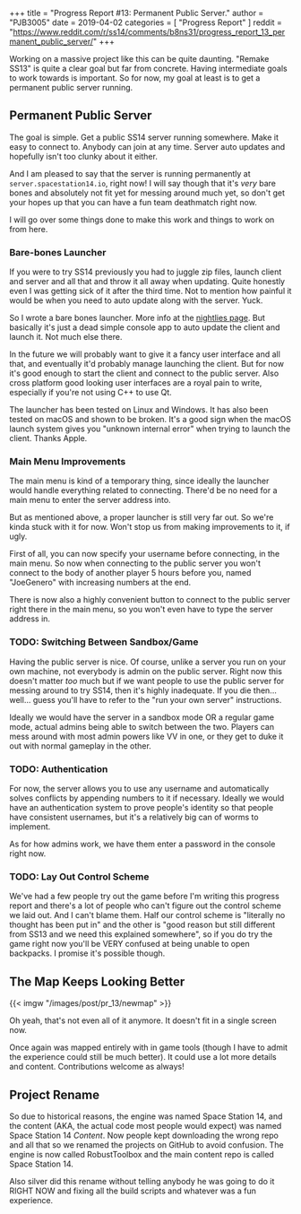 +++
title = "Progress Report #13: Permanent Public Server."
author = "PJB3005"
date = 2019-04-02
categories = [
	"Progress Report"
]
reddit = "https://www.reddit.com/r/ss14/comments/b8ns31/progress_report_13_permanent_public_server/"
+++

Working on a massive project like this can be quite daunting. "Remake SS13" is quite a clear goal but far from concrete. Having intermediate goals to work towards is important. So for now, my goal at least is to get a permanent public server running.

<!--more-->

## Permanent Public Server

The goal is simple. Get a public SS14 server running somewhere. Make it easy to connect to. Anybody can join at any time. Server auto updates and hopefully isn't too clunky about it either.

And I am pleased to say that the server is running permanently at `server.spacestation14.io`, right now! I will say though that it's *very* bare bones and absolutely not fit yet for messing around much yet, so don't get your hopes up that you can have a fun team deathmatch right now.

I will go over some things done to make this work and things to work on from here.

### Bare-bones Launcher

If you were to try SS14 previously you had to juggle zip files, launch client and server and all that and throw it all away when updating. Quite honestly even I was getting sick of it after the third time. Not to mention how painful it would be when you need to auto update along with the server. Yuck.

So I wrote a bare bones launcher. More info at the [nightlies page](/about/nightlies/). But basically it's just a dead simple console app to auto update the client and launch it. Not much else there.

In the future we will probably want to give it a fancy user interface and all that, and eventually it'd probably manage launching the client. But for now it's good enough to start the client and connect to the public server. Also cross platform good looking user interfaces are a royal pain to write, especially if you're not using C++ to use Qt.

The launcher has been tested on Linux and Windows. It has also been tested on macOS and shown to be broken. It's a good sign when the macOS launch system gives you "unknown internal error" when trying to launch the client. Thanks Apple.

### Main Menu Improvements

The main menu is kind of a temporary thing, since ideally the launcher would handle everything related to connecting. There'd be no need for a main menu to enter the server address into.

But as mentioned above, a proper launcher is still very far out. So we're kinda stuck with it for now. Won't stop us from making improvements to it, if ugly.

First of all, you can now specify your username before connecting, in the main menu. So now when connecting to the public server you won't connect to the body of another player 5 hours before you, named "JoeGenero" with increasing numbers at the end.

There is now also a highly convenient button to connect to the public server right there in the main menu, so you won't even have to type the server address in.

### TODO: Switching Between Sandbox/Game

Having the public server is nice. Of course, unlike a server you run on your own machine, not everybody is admin on the public server. Right now this doesn't matter *too* much but if we want people to use the public server for messing around to try SS14, then it's highly inadequate. If you die then... well... guess you'll have to refer to the "run your own server" instructions.

Ideally we would have the server in a sandbox mode OR a regular game mode, actual admins being able to switch between the two. Players can mess around with most admin powers like VV in one, or they get to duke it out with normal gameplay in the other.

### TODO: Authentication

For now, the server allows you to use any username and automatically solves conflicts by appending numbers to it if necessary. Ideally we would have an authentication system to prove people's identity so that people have consistent usernames, but it's a relatively big can of worms to implement.

As for how admins work, we have them enter a password in the console right now.

### TODO: Lay Out Control Scheme

We've had a few people try out the game before I'm writing this progress report and there's a lot of people who can't figure out the control scheme we laid out. And I can't blame them. Half our control scheme is "literally no thought has been put in" and the other is "good reason but still different from SS13 and we need this explained somewhere", so if you do try the game right now you'll be VERY confused at being unable to open backpacks. I promise it's possible though.

## The Map Keeps Looking Better

{{< imgw "/images/post/pr_13/newmap" >}}

Oh yeah, that's not even all of it anymore. It doesn't fit in a single screen now.

Once again was mapped entirely with in game tools (though I have to admit the experience could still be much better).
It could use a lot more details and content. Contributions welcome as always!

## Project Rename

So due to historical reasons, the engine was named Space Station 14, and the content (AKA, the actual code most people would expect) was named Space Station 14 *Content*. Now people kept downloading the wrong repo and all that so we renamed the projects on GitHub to avoid confusion. The engine is now called RobustToolbox and the main content repo is called Space Station 14.

Also silver did this rename without telling anybody he was going to do it RIGHT NOW and fixing all the build scripts and whatever was a fun experience.
